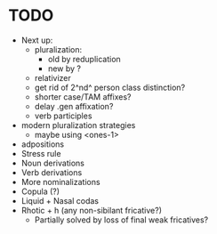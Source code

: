 # TODO

- Next up:
    - pluralization:
        - old by reduplication
        - new by ?
    - relativizer
    - get rid of 2^nd^ person class distinction?
    - shorter case/TAM affixes?
    - delay .gen affixation?
    - verb participles
- modern pluralization strategies
    - maybe using \<ones-1\>
- adpositions
- Stress rule
- Noun derivations
- Verb derivations
- More nominalizations
- Copula (?)
- Liquid + Nasal codas
- Rhotic + h (any non-sibilant fricative?)
    - Partially solved by loss of final weak fricatives?
